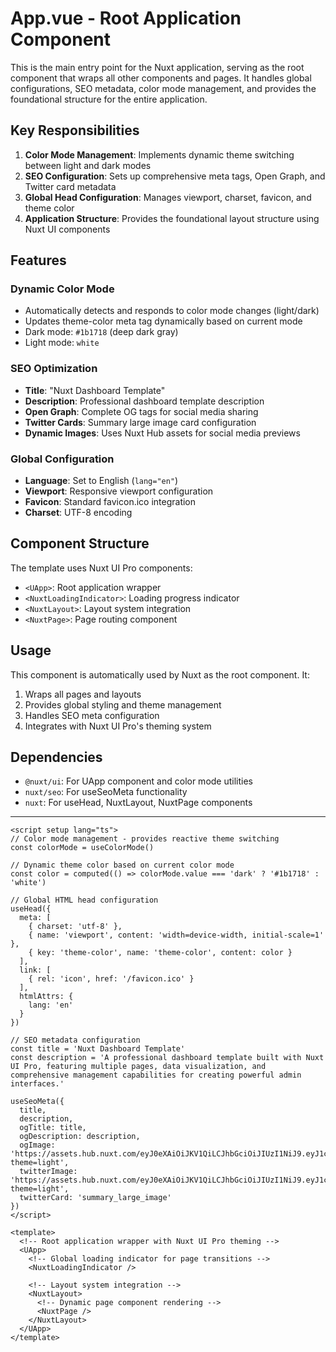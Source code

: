 # App.vue - Root Application Component

This is the main entry point for the Nuxt application, serving as the root component that wraps all other components and pages. It handles global configurations, SEO metadata, color mode management, and provides the foundational structure for the entire application.

## Key Responsibilities

1. **Color Mode Management**: Implements dynamic theme switching between light and dark modes
2. **SEO Configuration**: Sets up comprehensive meta tags, Open Graph, and Twitter card metadata
3. **Global Head Configuration**: Manages viewport, charset, favicon, and theme color
4. **Application Structure**: Provides the foundational layout structure using Nuxt UI components

## Features

### Dynamic Color Mode
- Automatically detects and responds to color mode changes (light/dark)
- Updates theme-color meta tag dynamically based on current mode
- Dark mode: `#1b1718` (deep dark gray)
- Light mode: `white`

### SEO Optimization
- **Title**: "Nuxt Dashboard Template"
- **Description**: Professional dashboard template description
- **Open Graph**: Complete OG tags for social media sharing
- **Twitter Cards**: Summary large image card configuration
- **Dynamic Images**: Uses Nuxt Hub assets for social media previews

### Global Configuration
- **Language**: Set to English (`lang="en"`)
- **Viewport**: Responsive viewport configuration
- **Favicon**: Standard favicon.ico integration
- **Charset**: UTF-8 encoding

## Component Structure

The template uses Nuxt UI Pro components:
- `<UApp>`: Root application wrapper
- `<NuxtLoadingIndicator>`: Loading progress indicator
- `<NuxtLayout>`: Layout system integration
- `<NuxtPage>`: Page routing component

## Usage

This component is automatically used by Nuxt as the root component. It:
1. Wraps all pages and layouts
2. Provides global styling and theme management
3. Handles SEO meta configuration
4. Integrates with Nuxt UI Pro's theming system

## Dependencies

- `@nuxt/ui`: For UApp component and color mode utilities
- `nuxt/seo`: For useSeoMeta functionality
- `nuxt`: For useHead, NuxtLayout, NuxtPage components

---

```vue
<script setup lang="ts">
// Color mode management - provides reactive theme switching
const colorMode = useColorMode()

// Dynamic theme color based on current color mode
const color = computed(() => colorMode.value === 'dark' ? '#1b1718' : 'white')

// Global HTML head configuration
useHead({
  meta: [
    { charset: 'utf-8' },
    { name: 'viewport', content: 'width=device-width, initial-scale=1' },
    { key: 'theme-color', name: 'theme-color', content: color }
  ],
  link: [
    { rel: 'icon', href: '/favicon.ico' }
  ],
  htmlAttrs: {
    lang: 'en'
  }
})

// SEO metadata configuration
const title = 'Nuxt Dashboard Template'
const description = 'A professional dashboard template built with Nuxt UI Pro, featuring multiple pages, data visualization, and comprehensive management capabilities for creating powerful admin interfaces.'

useSeoMeta({
  title,
  description,
  ogTitle: title,
  ogDescription: description,
  ogImage: 'https://assets.hub.nuxt.com/eyJ0eXAiOiJKV1QiLCJhbGciOiJIUzI1NiJ9.eyJ1cmwiOiJodHRwczovL2Rhc2hib2FyZC10ZW1wbGF0ZS5udXh0LmRldiIsImlhdCI6MTczOTQ2MzU2N30._VElt4uvLjvAMdnTLytCInOajMElzWDKbmvOaMZhZUI.jpg?theme=light',
  twitterImage: 'https://assets.hub.nuxt.com/eyJ0eXAiOiJKV1QiLCJhbGciOiJIUzI1NiJ9.eyJ1cmwiOiJodHRwczovL2Rhc2hib2FyZC10ZW1wbGF0ZS5udXh0LmRldiIsImlhdCI6MTczOTQ2MzU2N30._VElt4uvLjvAMdnTLytCInOajMElzWDKbmvOaMZhZUI.jpg?theme=light',
  twitterCard: 'summary_large_image'
})
</script>

<template>
  <!-- Root application wrapper with Nuxt UI Pro theming -->
  <UApp>
    <!-- Global loading indicator for page transitions -->
    <NuxtLoadingIndicator />

    <!-- Layout system integration -->
    <NuxtLayout>
      <!-- Dynamic page component rendering -->
      <NuxtPage />
    </NuxtLayout>
  </UApp>
</template>
```

